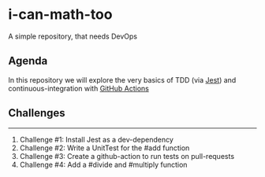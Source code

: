 # i-can-math-too

A simple repository, that needs DevOps

## Agenda

In this repository we will explore the very basics of TDD (via [Jest](https://jestjs.io/en/)) and continuous-integration with [GitHub Actions](https://github.com/features/actions)

## Challenges

---

1. Challenge #1: Install Jest as a dev-dependency
2. Challenge #2: Write a UnitTest for the #add function
3. Challenge #3: Create a github-action to run tests on pull-requests
4. Challenge #4: Add a #divide and #multiply function
